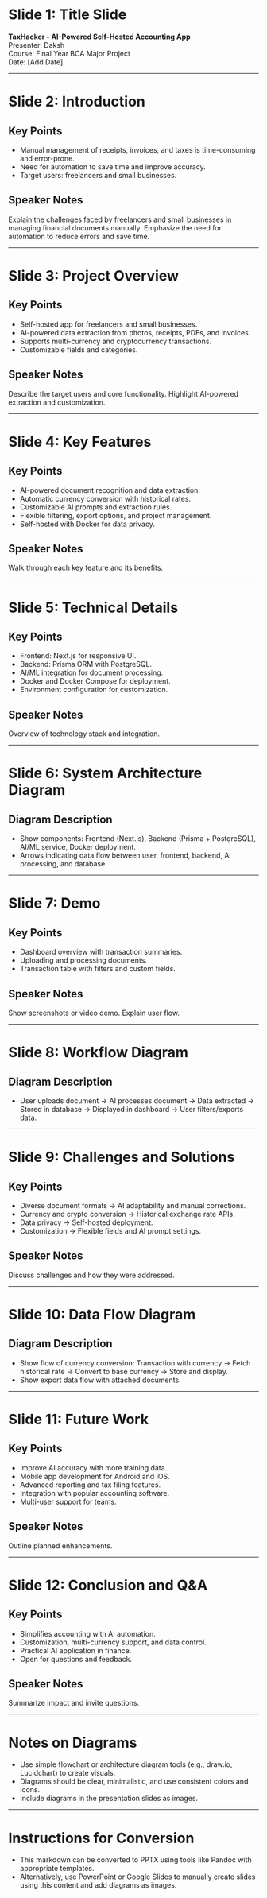 # Slide 1: Title Slide
**TaxHacker - AI-Powered Self-Hosted Accounting App**  
Presenter: Daksh  
Course: Final Year BCA Major Project  
Date: [Add Date]

---

# Slide 2: Introduction
## Key Points  
- Manual management of receipts, invoices, and taxes is time-consuming and error-prone.  
- Need for automation to save time and improve accuracy.  
- Target users: freelancers and small businesses.

## Speaker Notes  
Explain the challenges faced by freelancers and small businesses in managing financial documents manually. Emphasize the need for automation to reduce errors and save time.

---

# Slide 3: Project Overview
## Key Points  
- Self-hosted app for freelancers and small businesses.  
- AI-powered data extraction from photos, receipts, PDFs, and invoices.  
- Supports multi-currency and cryptocurrency transactions.  
- Customizable fields and categories.

## Speaker Notes  
Describe the target users and core functionality. Highlight AI-powered extraction and customization.

---

# Slide 4: Key Features
## Key Points  
- AI-powered document recognition and data extraction.  
- Automatic currency conversion with historical rates.  
- Customizable AI prompts and extraction rules.  
- Flexible filtering, export options, and project management.  
- Self-hosted with Docker for data privacy.

## Speaker Notes  
Walk through each key feature and its benefits.

---

# Slide 5: Technical Details
## Key Points  
- Frontend: Next.js for responsive UI.  
- Backend: Prisma ORM with PostgreSQL.  
- AI/ML integration for document processing.  
- Docker and Docker Compose for deployment.  
- Environment configuration for customization.

## Speaker Notes  
Overview of technology stack and integration.

---

# Slide 6: System Architecture Diagram
## Diagram Description  
- Show components: Frontend (Next.js), Backend (Prisma + PostgreSQL), AI/ML service, Docker deployment.  
- Arrows indicating data flow between user, frontend, backend, AI processing, and database.

---

# Slide 7: Demo
## Key Points  
- Dashboard overview with transaction summaries.  
- Uploading and processing documents.  
- Transaction table with filters and custom fields.

## Speaker Notes  
Show screenshots or video demo. Explain user flow.

---

# Slide 8: Workflow Diagram
## Diagram Description  
- User uploads document → AI processes document → Data extracted → Stored in database → Displayed in dashboard → User filters/exports data.

---

# Slide 9: Challenges and Solutions
## Key Points  
- Diverse document formats → AI adaptability and manual corrections.  
- Currency and crypto conversion → Historical exchange rate APIs.  
- Data privacy → Self-hosted deployment.  
- Customization → Flexible fields and AI prompt settings.

## Speaker Notes  
Discuss challenges and how they were addressed.

---

# Slide 10: Data Flow Diagram
## Diagram Description  
- Show flow of currency conversion: Transaction with currency → Fetch historical rate → Convert to base currency → Store and display.  
- Show export data flow with attached documents.

---

# Slide 11: Future Work
## Key Points  
- Improve AI accuracy with more training data.  
- Mobile app development for Android and iOS.  
- Advanced reporting and tax filing features.  
- Integration with popular accounting software.  
- Multi-user support for teams.

## Speaker Notes  
Outline planned enhancements.

---

# Slide 12: Conclusion and Q&A
## Key Points  
- Simplifies accounting with AI automation.  
- Customization, multi-currency support, and data control.  
- Practical AI application in finance.  
- Open for questions and feedback.

## Speaker Notes  
Summarize impact and invite questions.

---

# Notes on Diagrams
- Use simple flowchart or architecture diagram tools (e.g., draw.io, Lucidchart) to create visuals.  
- Diagrams should be clear, minimalistic, and use consistent colors and icons.  
- Include diagrams in the presentation slides as images.

---

# Instructions for Conversion
- This markdown can be converted to PPTX using tools like Pandoc with appropriate templates.  
- Alternatively, use PowerPoint or Google Slides to manually create slides using this content and add diagrams as images.

